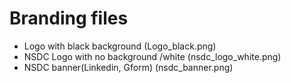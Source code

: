 # Branding files 
- Logo with black background (Logo_black.png)
- NSDC Logo with no background /white (nsdc_logo_white.png)
- NSDC banner(Linkedin, Gform) (nsdc_banner.png)
